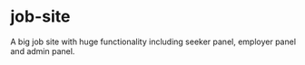 # job-site
A big job site with huge functionality including seeker panel, employer panel and admin panel.
